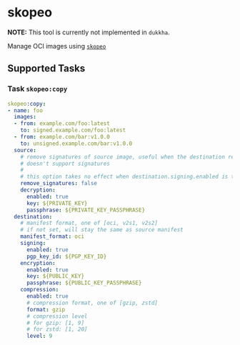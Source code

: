 # skopeo

__NOTE:__ This tool is currently not implemented in `dukkha`.

Manage OCI images using [`skopeo`](https://github.com/containers/skopeo)

## Supported Tasks

### Task `skopeo:copy`

```yaml
skopeo:copy:
- name: foo
  images:
  - from: example.com/foo:latest
    to: signed.example.com/foo:latest
  - from: example.com/bar:v1.0.0
    to: unsigned.example.com/bar:v1.0.0
  source:
    # remove signatures of source image, useful when the destination registry
    # doesn't support signatures
    #
    # this option takes no effect when destination.signing.enabled is true
    remove_signatures: false
    decryption:
      enabled: true
      key: ${PRIVATE_KEY}
      passphrase: ${PRIVATE_KEY_PASSPHRASE}
  destination:
    # manifest format, one of [oci, v2s1, v2s2]
    # if not set, will stay the same as source manifest
    manifest_format: oci
    signing:
      enabled: true
      pgp_key_id: ${PGP_KEY_ID}
    encryption:
      enabled: true
      key: ${PUBLIC_KEY}
      passphrase: ${PUBLIC_KEY_PASSPHRASE}
    compression:
      enabled: true
      # compression format, one of [gzip, zstd]
      format: gzip
      # compression level
      # for gzip: [1, 9]
      # for zstd: [1, 20]
      level: 9
```

